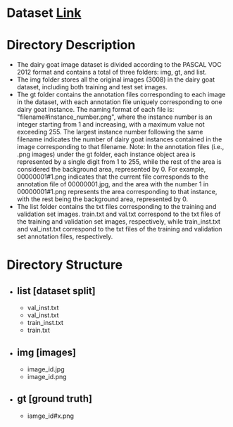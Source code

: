 # Dataset [Link]()
# Directory Description
- The dairy goat image dataset is divided according to the PASCAL VOC 2012 format and contains a total of three folders: img, gt, and list.
- The img folder stores all the original images (3008) in the dairy goat dataset, including both training and test set images.
- The gt folder contains the annotation files corresponding to each image in the dataset, with each annotation file uniquely corresponding to one dairy goat instance. The naming format of each file is: "filename#instance_number.png", where the instance number is an integer starting from 1 and increasing, with a maximum value not exceeding 255. The largest instance number following the same filename indicates the number of dairy goat instances contained in the image corresponding to that filename. Note: In the annotation files (i.e., .png images) under the gt folder, each instance object area is represented by a single digit from 1 to 255, while the rest of the area is considered the background area, represented by 0. For example, 00000001#1.png indicates that the current file corresponds to the annotation file of 00000001.jpg, and the area with the number 1 in 00000001#1.png represents the area corresponding to that instance, with the rest being the background area, represented by 0.
- The list folder contains the txt files corresponding to the training and validation set images. train.txt and val.txt correspond to the txt files of the training and validation set images, respectively, while train_inst.txt and val_inst.txt correspond to the txt files of the training and validation set annotation files, respectively.
# Directory Structure
- ## list [dataset split]
  - val_inst.txt
  - val_inst.txt
  - train_inst.txt
  - train.txt
- ## img [images]
  - image_id.jpg
  - image_id.png
- ## gt [ground truth]
  - iamge_id#x.png  
  
